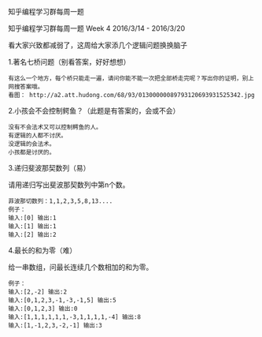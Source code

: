 知乎编程学习群每周一题

知乎编程学习群每周一题 Week 4 2016/3/14 - 2016/3/20

看大家兴致都减弱了，这周给大家添几个逻辑问题换换脑子


1.著名七桥问题（别看答案，好好想想）

	有这么一个地方，每个桥只能走一遍，请问你能不能一次把全部桥走完呢？写出你的证明，别上网搜答案哦。
	看图： http://a2.att.hudong.com/68/93/01300000089793120693931525342.jpg
	
2.小孩会不会控制鳄鱼？（此题是有答案的，会或不会）

	没有不会法术又可以控制鳄鱼的人。
	有逻辑的人都不讨厌。
	没逻辑的会法术。
	小孩都是讨厌的。

3.递归斐波那契数列（易）

请用递归写出斐波那契数列中第n个数。

	菲波那切数列：1,1,2,3,5,8,13....
	例子：
	输入:[0] 输出:1
	输入:[1] 输出:1
	输入:[2] 输出:2
	
4.最长的和为零（难）

给一串数组，问最长连续几个数相加的和为零。

	例子：
	输入:[2,-2] 输出:2
	输入:[0,1,2,3,-1,-3,-1,5] 输出:5
	输入:[0,1,2,3] 输出:0
	输入:[1,1,1,1,1,1,-3,1,1,1,1,-4] 输出:8
	输入:[1,-1,2,3,-2,-1] 输出:3
